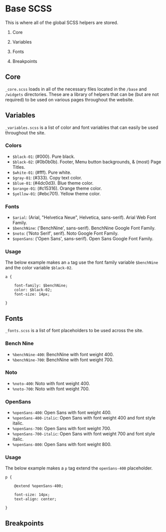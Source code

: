 # Base SCSS

This is where all of the global SCSS helpers are stored.

1. Core

2. Variables

3. Fonts

4. Breakpoints

## Core

`_core.scss` loads in all of the necessary files located in the `/base` and `/widgets` directories. These are a library of helpers that can be (but are not required) to be used on various pages throughout the website.

## Variables

`_variables.scss` is a list of color and font variables that can easily be used throughout the site.

### Colors

  * `$black-01`: (#000). Pure black.
  * `$black-02`: (#0b0b0b). Footer, Menu button backgrounds, & (most) Page Titles.
  * `$white-01`: (#fff). Pure white.
  * `$gray-01`: (#333). Copy text color.
  * `$blue-01`: (#4dc0d3). Blue theme color.
  * `$orange-01`: (#c15316). Orange theme color.
  * `$yellow-01`: (#ebc701). Yellow theme color.

### Fonts

  * `$arial`: (Arial, "Helvetica Neue", Helvetica, sans-serif). Arial Web Font Family.
  * `$benchNine`: ('BenchNine', sans-serif). BenchNine Google Font Family.
  * `$noto`: ('Noto Serif', serif). Noto Google Font Family.
  * `$openSans`: ('Open Sans', sans-serif). Open Sans Google Font Family.

### Usage

The below example makes an `a` tag use the font family variable `$benchNine` and the color variable `$black-02`.

```
a {
  
    font-family: $benchNine;
    color: $black-02;
    font-size: 14px;

}
```

## Fonts

`_fonts.scss` is a list of font placeholders to be used across the site.

### Bench Nine

  * `%benchNine-400`: BenchNine with font weight 400.
  * `%benchNine-700`: BenchNine with font weight 700.

### Noto

  * `%noto-400`: Noto with font weight 400.
  * `%noto-700`: Noto with font weight 700.

### OpenSans

  * `%openSans-400`: Open Sans with font weight 400.
  * `%openSans-400-italic`: Open Sans with font weight 400 and font style italic.
  * `%openSans-700`: Open Sans with font weight 700.
  * `%openSans-700-italic`: Open Sans with font weight 700 and font style italic.
  * `%openSans-800`: Open Sans with font weight 800.

### Usage

The below example makes a `p` tag extend the `openSans-400` placeholder.

```
p {
    
    @extend %openSans-400;

    font-size: 14px;
    text-align: center;

}
```

## Breakpoints